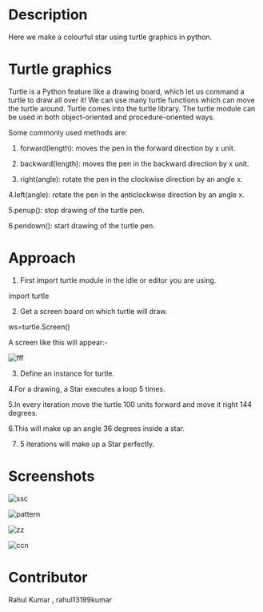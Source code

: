 # Description

Here we make a colourful star using turtle graphics in python.


# Turtle graphics

Turtle is a Python feature like a drawing board, which let us command a turtle to draw all over it! We can use many turtle functions which can move the turtle around. Turtle comes into the turtle library. The turtle module can be used in both object-oriented and procedure-oriented ways.

Some commonly used methods are:

1. forward(length): moves the pen in the forward direction by x unit.

2. backward(length): moves the pen in the backward direction by x unit.

3. right(angle): rotate the pen in the clockwise direction by an angle x.

4.left(angle): rotate the pen in the anticlockwise direction by an angle x.

5.penup(): stop drawing of the turtle pen.

6.pendown(): start drawing of the turtle pen.


# Approach 

1. First import turtle module in the idle or editor you are using.

import turtle 

2. Get a screen board on which turtle will draw.

ws=turtle.Screen()

A screen like this will appear:-

![fff](https://user-images.githubusercontent.com/55308841/103056873-33ce5980-45c4-11eb-9c98-9fff6fcfdea2.png)

3. Define an instance for turtle.

4.For a drawing, a Star executes a loop 5 times.

5.In every iteration move the turtle 100 units forward and move it right 144 degrees.

6.This will make up an angle 36 degrees inside a star.

7. 5 iterations will make up a Star perfectly.


# Screenshots

![ssc](https://user-images.githubusercontent.com/55308841/103392885-d8f9ac80-4b45-11eb-9600-abcc6e499710.png)

![pattern](https://user-images.githubusercontent.com/55308841/103056875-36c94a00-45c4-11eb-8fa3-13c204c69657.png)


![zz](https://user-images.githubusercontent.com/55308841/103392886-dac37000-4b45-11eb-92f8-2eab73500a98.png)

![ccn](https://user-images.githubusercontent.com/55308841/103392958-3e4d9d80-4b46-11eb-8647-e94b92bebfe6.png)



# Contributor

Rahul Kumar , rahul13199kumar

